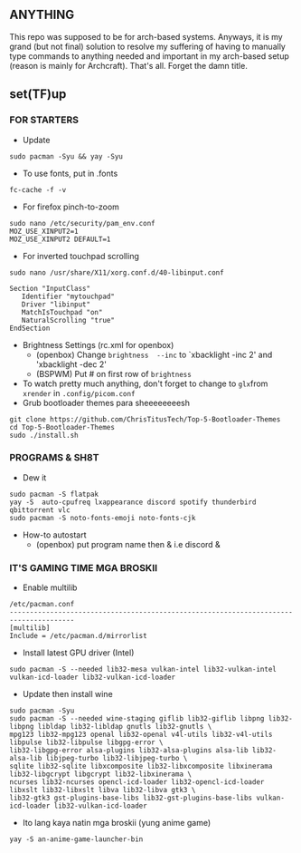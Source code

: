 ## ANYTHING
This repo was supposed to be for arch-based systems.  Anyways, it is my grand (but not final) solution to resolve my suffering of having to manually type commands to anything needed and important in my arch-based setup (reason is mainly for Archcraft). That's all. Forget the damn title.

## set(TF)up
### FOR STARTERS
* Update
```
sudo pacman -Syu && yay -Syu
```
* To use fonts, put in .fonts
```
fc-cache -f -v
```
* For firefox pinch-to-zoom
```
sudo nano /etc/security/pam_env.conf
MOZ_USE_XINPUT2=1
MOZ_USE_XINPUT2 DEFAULT=1
```
* For inverted touchpad scrolling
```
sudo nano /usr/share/X11/xorg.conf.d/40-libinput.conf
```
```
Section "InputClass"
   Identifier "mytouchpad"
   Driver "libinput"
   MatchIsTouchpad "on"
   NaturalScrolling "true"
EndSection
```
* Brightness Settings (rc.xml for openbox)
  * (openbox) Change `brightness  --inc` to `xbacklight -inc 2' and 'xbacklight -dec 2'
  * (BSPWM) Put # on first row of `brightness`
* To watch pretty much anything, don't forget to change to `glx`from `xrender` in `.config/picom.conf`
* Grub bootloader themes para sheeeeeeeesh
```
git clone https://github.com/ChrisTitusTech/Top-5-Bootloader-Themes
cd Top-5-Bootloader-Themes
sudo ./install.sh
```
### PROGRAMS & SH8T
* Dew it
```
sudo pacman -S flatpak
yay -S  auto-cpufreq lxappearance discord spotify thunderbird qbittorrent vlc 
sudo pacman -S noto-fonts-emoji noto-fonts-cjk
```
* How-to autostart
  * (openbox) put program name then & i.e discord &
### IT'S GAMING TIME MGA BROSKII
* Enable multilib
```
/etc/pacman.conf
--------------------------------------------------------------------------------------
[multilib]
Include = /etc/pacman.d/mirrorlist
```
* Install latest GPU driver (Intel)
```
sudo pacman -S --needed lib32-mesa vulkan-intel lib32-vulkan-intel vulkan-icd-loader lib32-vulkan-icd-loader
```
* Update then install wine
```
sudo pacman -Syu
sudo pacman -S --needed wine-staging giflib lib32-giflib libpng lib32-libpng libldap lib32-libldap gnutls lib32-gnutls \
mpg123 lib32-mpg123 openal lib32-openal v4l-utils lib32-v4l-utils libpulse lib32-libpulse libgpg-error \
lib32-libgpg-error alsa-plugins lib32-alsa-plugins alsa-lib lib32-alsa-lib libjpeg-turbo lib32-libjpeg-turbo \
sqlite lib32-sqlite libxcomposite lib32-libxcomposite libxinerama lib32-libgcrypt libgcrypt lib32-libxinerama \
ncurses lib32-ncurses opencl-icd-loader lib32-opencl-icd-loader libxslt lib32-libxslt libva lib32-libva gtk3 \
lib32-gtk3 gst-plugins-base-libs lib32-gst-plugins-base-libs vulkan-icd-loader lib32-vulkan-icd-loader
```
* Ito lang kaya natin mga broskii (yung anime game)
```
yay -S an-anime-game-launcher-bin
```
